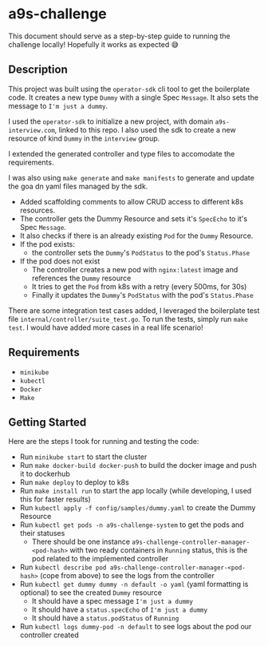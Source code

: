 # a9s-challenge
This document should serve as a step-by-step guide to running the challenge locally! Hopefully it works as expected 😅

## Description
This project was built using the `operator-sdk` cli tool to get the boilerplate code. It creates a new type `Dummy` with a single Spec `Message`. It also sets the message to `I'm just a dummy`.

I used the `operator-sdk` to initialize a new project, with domain `a9s-interview.com`, linked to this repo. I also used the sdk to create a new resource of kind `Dummy` in the `interview` group.

I extended the generated controller and type files to accomodate the requirements. 

I was also using `make generate` and `make manifests` to generate and update the goa dn yaml files managed by the sdk.

- Added scaffolding comments to allow CRUD access to different k8s resources.
- The controller gets the Dummy Resource and sets it's `SpecEcho` to it's Spec `Message`.
- It also checks if there is an already existing `Pod` for the `Dummy` Resource.
- If the pod exists: 
    - the controller sets the `Dummy`'s `PodStatus` to the pod's `Status.Phase`
- If the pod does not exist 
    - The controller creates a new pod with `nginx:latest` image and references the `Dummy` resource
    - It tries to get the `Pod` from k8s with a retry (every 500ms, for 30s)
    - Finally it updates the `Dummy`'s `PodStatus` with the pod's `Status.Phase`

There are some integration test cases added, I leveraged the boilerplate test file `internal/controller/suite_test.go`. To run the tests, simply run `make test`. I would have added more cases in a real life scenario!

## Requirements
- `minikube`
- `kubectl`
- `Docker`
- `Make`

## Getting Started
Here are the steps I took for running and testing the code:
- Run `minikube start` to start the cluster
- Run `make docker-build docker-push` to build the docker image and push it to dockerhub
- Run `make deploy` to deploy to k8s 
- Run `make install run` to start the app locally (while developing, I used this for faster results)
- Run `kubectl apply -f config/samples/dummy.yaml` to create the Dummy Resource
- Run `kubectl get pods -n a9s-challenge-system` to get the pods and their statuses
    - There should be one instance `a9s-challenge-controller-manager-<pod-hash>` with two ready containers in `Running` status, this is the pod related to the implemented controller 
- Run `kubectl describe pod a9s-challenge-controller-manager-<pod-hash>` (cope from above) to see the logs from the controller 
- Run `kubectl get dummy dummy -n default -o yaml` (yaml formatting is optional) to see the created `Dummy` resource
    - It should have a spec message `I'm just a dummy`
    - It should have a `status.specEcho` of `I'm just a dummy`
    - It should have a `status.podStatus` of `Running`
- Run `kubectl logs dummy-pod -n default` to see logs about the pod our controller created